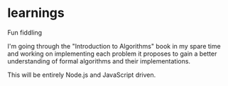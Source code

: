 # learnings
Fun fiddling

I'm going through the "Introduction to Algorithms" book in my spare time and working on implementing each problem it proposes to gain a better understanding of formal algorithms and their implementations.

This will be entirely Node.js and JavaScript driven.
